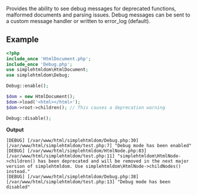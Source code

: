 Provides the ability to see debug messages for deprecated functions, malformed documents and parsing issues. Debug messages can be sent to a custom message handler or written to error_log (default).

## Example

```php
<?php
include_once 'HtmlDocument.php';
include_once 'Debug.php';
use simplehtmldom\HtmlDocument;
use simplehtmldom\Debug;

Debug::enable();

$dom = new HtmlDocument();
$dom->load('<html></html>');
$dom->root->children(); // This causes a deprecation warning

Debug::disable();
```

**Output**

```
[DEBUG] [/var/www/html/simplehtmldom/Debug.php:30] [/var/www/html/simplehtmldom/test.php:7] "Debug mode has been enabled"
[DEBUG] [/var/www/html/simplehtmldom/HtmlNode.php:83] [/var/www/html/simplehtmldom/test.php:11] "simplehtmldom\HtmlNode->children() has been deprecated and will be removed in the next major version of simplehtmldom. Use simplehtmldom\HtmlNode->childNodes() instead."
[DEBUG] [/var/www/html/simplehtmldom/Debug.php:38] [/var/www/html/simplehtmldom/test.php:13] "Debug mode has been disabled"
```